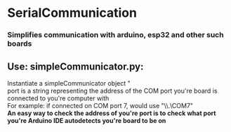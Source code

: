 # **SerialCommunication**
### __Simplifies communication with arduino, esp32 and other such boards__

## Use: simpleCommunicator.py:  
Instantiate a simpleCommunicator object 
"\
    port is a string representing the address of the COM port you're board is connected to you're computer with  
    For example: if connected on COM port 7, would use "\\\\.\\COM7"  
    __An easy way to check the address of you're port is to check what port you're Arduino IDE autodetects you're board to be on__  
